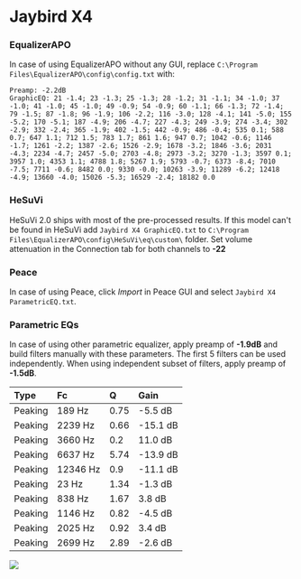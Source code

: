 # Jaybird X4

### EqualizerAPO
In case of using EqualizerAPO without any GUI, replace `C:\Program Files\EqualizerAPO\config\config.txt`
with:
```
Preamp: -2.2dB
GraphicEQ: 21 -1.4; 23 -1.3; 25 -1.3; 28 -1.2; 31 -1.1; 34 -1.0; 37 -1.0; 41 -1.0; 45 -1.0; 49 -0.9; 54 -0.9; 60 -1.1; 66 -1.3; 72 -1.4; 79 -1.5; 87 -1.8; 96 -1.9; 106 -2.2; 116 -3.0; 128 -4.1; 141 -5.0; 155 -5.2; 170 -5.1; 187 -4.9; 206 -4.7; 227 -4.3; 249 -3.9; 274 -3.4; 302 -2.9; 332 -2.4; 365 -1.9; 402 -1.5; 442 -0.9; 486 -0.4; 535 0.1; 588 0.7; 647 1.1; 712 1.5; 783 1.7; 861 1.6; 947 0.7; 1042 -0.6; 1146 -1.7; 1261 -2.2; 1387 -2.6; 1526 -2.9; 1678 -3.2; 1846 -3.6; 2031 -4.3; 2234 -4.7; 2457 -5.0; 2703 -4.8; 2973 -3.2; 3270 -1.3; 3597 0.1; 3957 1.0; 4353 1.1; 4788 1.8; 5267 1.9; 5793 -0.7; 6373 -8.4; 7010 -7.5; 7711 -0.6; 8482 0.0; 9330 -0.0; 10263 -3.9; 11289 -6.2; 12418 -4.9; 13660 -4.0; 15026 -5.3; 16529 -2.4; 18182 0.0
```

### HeSuVi
HeSuVi 2.0 ships with most of the pre-processed results. If this model can't be found in HeSuVi add
`Jaybird X4 GraphicEQ.txt` to `C:\Program Files\EqualizerAPO\config\HeSuVi\eq\custom\` folder.
Set volume attenuation in the Connection tab for both channels to **-22**

### Peace
In case of using Peace, click *Import* in Peace GUI and select `Jaybird X4 ParametricEQ.txt`.

### Parametric EQs
In case of using other parametric equalizer, apply preamp of **-1.9dB** and build filters manually
with these parameters. The first 5 filters can be used independently.
When using independent subset of filters, apply preamp of **-1.5dB**.

| Type    | Fc       |    Q | Gain     |
|:--------|:---------|:-----|:---------|
| Peaking | 189 Hz   | 0.75 | -5.5 dB  |
| Peaking | 2239 Hz  | 0.66 | -15.1 dB |
| Peaking | 3660 Hz  | 0.2  | 11.0 dB  |
| Peaking | 6637 Hz  | 5.74 | -13.9 dB |
| Peaking | 12346 Hz | 0.9  | -11.1 dB |
| Peaking | 23 Hz    | 1.34 | -1.3 dB  |
| Peaking | 838 Hz   | 1.67 | 3.8 dB   |
| Peaking | 1146 Hz  | 0.82 | -4.5 dB  |
| Peaking | 2025 Hz  | 0.92 | 3.4 dB   |
| Peaking | 2699 Hz  | 2.89 | -2.6 dB  |

![](https://raw.githubusercontent.com/jaakkopasanen/AutoEq/master/results/rtings/rtings/Jaybird%20X4/Jaybird%20X4.png)